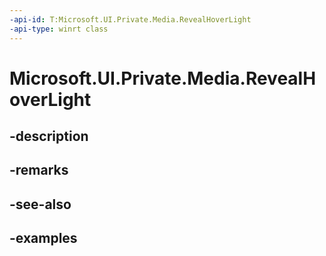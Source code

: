 ```yaml
---
-api-id: T:Microsoft.UI.Private.Media.RevealHoverLight
-api-type: winrt class
---
```


# Microsoft.UI.Private.Media.RevealHoverLight

<!--
public class RevealHoverLight : Microsoft.UI.Xaml.Media.XamlLight
-->


## -description

## -remarks

## -see-also

## -examples


